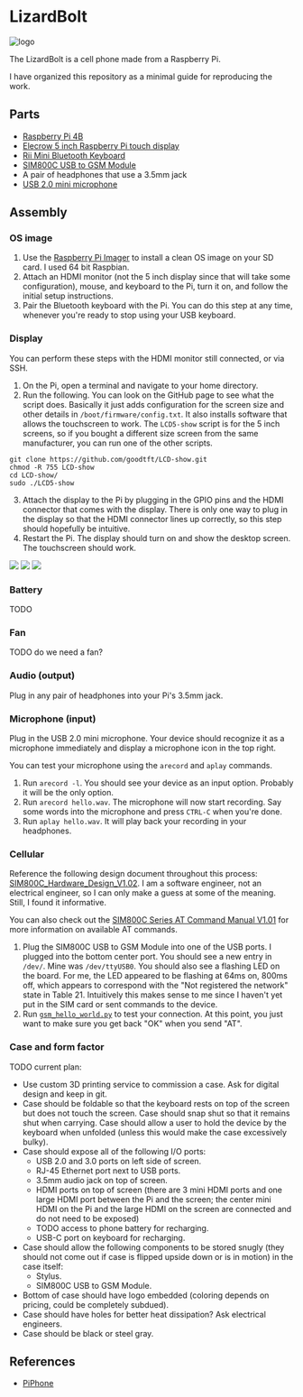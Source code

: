 # LizardBolt

![logo](media/logo_256_256_with_name.jpg)

The LizardBolt is a cell phone made from a Raspberry Pi.

I have organized this repository as a minimal guide for reproducing the work.

## Parts

* [Raspberry Pi 4B](https://www.raspberrypi.com/products/raspberry-pi-4-model-b/)
* [Elecrow 5 inch Raspberry Pi touch display](https://www.elecrow.com/hdmi-5-inch-800x480-tft-display-for-raspberry-pi-b-p-1384.html)
* [Rii Mini Bluetooth Keyboard](http://www.riitek.com/product/259.html)
* [SIM800C USB to GSM Module](https://a.co/d/1KzBXUG)
* A pair of headphones that use a 3.5mm jack
* [USB 2.0 mini microphone](https://a.co/d/guWN2m7)

## Assembly

### OS image

1. Use the [Raspberry Pi Imager](https://www.raspberrypi.com/software/) to install a clean OS image on your SD card. I used 64 bit Raspbian.
2. Attach an HDMI monitor (not the 5 inch display since that will take some configuration), mouse, and keyboard to the Pi, turn it on, and follow the initial setup instructions.
3. Pair the Bluetooth keyboard with the Pi. You can do this step at any time, whenever you're ready to stop using your USB keyboard.

### Display

You can perform these steps with the HDMI monitor still connected, or via SSH.

1. On the Pi, open a terminal and navigate to your home directory.
2. Run the following. You can look on the GitHub page to see what the script does. Basically it just adds configuration for the screen size and other details in `/boot/firmware/config.txt`. It also installs software that allows the touchscreen to work. The `LCD5-show` script is for the 5 inch screens, so if you bought a different size screen from the same manufacturer, you can run one of the other scripts.
```shell
git clone https://github.com/goodtft/LCD-show.git
chmod -R 755 LCD-show
cd LCD-show/
sudo ./LCD5-show
```
3. Attach the display to the Pi by plugging in the GPIO pins and the HDMI connector that comes with the display. There is only one way to plug in the display so that the HDMI connector lines up correctly, so this step should hopefully be intuitive.
4. Restart the Pi. The display should turn on and show the desktop screen. The touchscreen should work.

![](media/pi_display_plugin.jpeg)
![](media/pi_display_on_1.jpeg)
![](media/pi_display_on_2.jpeg)

### Battery

TODO

### Fan

TODO do we need a fan?

### Audio (output)

Plug in any pair of headphones into your Pi's 3.5mm jack.

### Microphone (input)

Plug in the USB 2.0 mini microphone.
Your device should recognize it as a microphone immediately and display a microphone icon in the top right.

You can test your microphone using the `arecord` and `aplay` commands.

1. Run `arecord -l`. You should see your device as an input option. Probably it will be the only option.
2. Run `arecord hello.wav`. The microphone will now start recording. Say some words into the microphone and press `CTRL-C` when you're done.
3. Run `aplay hello.wav`. It will play back your recording in your headphones.

### Cellular

Reference the following design document throughout this process: [SIM800C_Hardware_Design_V1.02](https://www.elecrow.com/download/SIM800C_Hardware_Design_V1.02.pdf).
I am a software engineer, not an electrical engineer, so I can only make a guess at some of the meaning.
Still, I found it informative.

You can also check out the [SIM800C Series AT Command Manual V1.01](https://www.digikey.jp/htmldatasheets/production/1833952/0/0/1/sim800-series-at-command-manual.html) for more information on available AT commands.

1. Plug the SIM800C USB to GSM Module into one of the USB ports. I plugged into the bottom center port. You should see a new entry in `/dev/`. Mine was `/dev/ttyUSB0`. You should also see a flashing LED on the board. For me, the LED appeared to be flashing at 64ms on, 800ms off, which appears to correspond with the "Not registered the network" state in Table 21. Intuitively this makes sense to me since I haven't yet put in the SIM card or sent commands to the device.
2. Run [`gsm_hello_world.py`](lizardbolt/gsm_hello_world.py) to test your connection. At this point, you just want to make sure you get back "OK" when you send "AT".

### Case and form factor

TODO current plan:

* Use custom 3D printing service to commission a case. Ask for digital design and keep in git.
* Case should be foldable so that the keyboard rests on top of the screen but does not touch the screen. Case should snap shut so that it remains shut when carrying. Case should allow a user to hold the device by the keyboard when unfolded (unless this would make the case excessively bulky).
* Case should expose all of the following I/O ports:
  * USB 2.0 and 3.0 ports on left side of screen.
  * RJ-45 Ethernet port next to USB ports.
  * 3.5mm audio jack on top of screen.
  * HDMI ports on top of screen (there are 3 mini HDMI ports and one large HDMI port between the Pi and the screen; the center mini HDMI on the Pi and the large HDMI on the screen are connected and do not need to be exposed)
  * TODO access to phone battery for recharging.
  * USB-C port on keyboard for recharging.
* Case should allow the following components to be stored snugly (they should not come out if case is flipped upside down or is in motion) in the case itself:
  * Stylus.
  * SIM800C USB to GSM Module.
* Bottom of case should have logo embedded (coloring depends on pricing, could be completely subdued).
* Case should have holes for better heat dissipation? Ask electrical engineers.
* Case should be black or steel gray.

## References

* [PiPhone](https://github.com/climberhunt/PiPhone)
